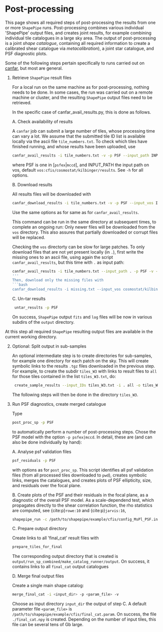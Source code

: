 # Post-processing

This page shows all required steps of post-processing the results from one or
more `ShapePipe` runs. Post-processing combines various individual 'ShapePipe'
output files, and creates joint results, for example combining individual tile
catalogues in a large sky area. The output of post-processing is a joint _shape
catalogue_, containing all required information to create a calibrated shear
catalogue via _metacalibration_), a joint star catalogue, and PSF diagnostic plots.

Some of the following steps pertain specifically to runs carried out on [canfar](https://www.canfar.net/en),
but most are general.

1. Retrieve `ShapePipe` result files

   For a local run on the same machine as for post-processing, nothing needs to be done.
   In some cases, the run was carried out on a remote machine or cluster, and the resulting `ShapePipe`
   output files need to be retrieved.
   
   In the specific case of canfar_avail_results.py, this is done as follows.
   
   A. Check availability of results

      A `canfar` job can submit a large number of tiles, whose processing time can vary a lot.
      We assume that the submitted tile ID list is available locally via the ascii file `tile_numbers.txt`. 
      To check which tiles have finished running, and whose results have been uploaded, use
      ```bash
      canfar_avail_results -i tile_numbers.txt -v -p PSF --input_path INPUT_PATH
      ```
      where PSF is one in [`psfex`|`mccd`], and INPUT_PATH the input path on vos, default `vos:cfis/cosmostat/kilbinger/results`.
      See `-h` for all options.

   B. Download results

      All results files will be downloaded with
      ```bash
      canfar_download_results -i tile_numbers.txt -v -p PSF --input_vos INPUT_VOS
      ```
      Use the same options as for same as for `canfar_avail_results`.
      
      This command can be run in the same directory at subsequent times, to complete an ongoing run: Only newer files will be downloaded
      from the `vos` directory. This also assures that partially downloaded or corrupt files will be replaced.

      Checking the `vos` directorty can be slow for large patches.
      To only download files that are not yet present locally (in `.`), first write the missing ones to an ascii file, using again the
      script `canfar_avail_results`, but this time with `.` as input path:
      ```bash
      canfar_avail_results -i tile_numbers.txt --input_path . -p PSF -v -o missing.txt
      '''
      Then, download only the missing files with
      ```bash
      canfar_download_results -i missing.txt --input_vos cosmostat/kilbinger/results_mccd_oc2 -p mccd -v
      ```

   C. Un-tar results
     ```bash
      untar_results -p PSF
      ```
      On success, `ShapePipe` output `fits` and `log` files will be now in various subdirs of the `output` directory.

At this step all required `ShapePipe` resulting output files are available in the current working directory.

2. Optional: Split output in sub-samples

   An optional intermediate step is to create directories for sub-samples, for example one directory
   for each patch on the sky. This will create symbolic links to the results `.tgz` files downloaded in
   the previous step. For example, to create the subdir `tiles_W3` with links to result files to `all` for
   those tiles contained in the list `tiles_W3.txt`, do:
   ```bash
    create_sample_results --input_IDs tiles_W3.txt -i . all -o tiles_W3 -v
    ```
    The following steps will then be done in the directory `tiles_W3`.

3. Run PSF diagnostics, create merged catalogue

   Type
   ```bash
   post_proc_sp -p PSF
   ```
   to automatically perform a number of post-processing steps. Chose the PSF model with the option
   `-p psfex|mccd`. In detail, these are (and can also be done individually
   by hand):
   
   A. Analyse psf validation files
   
      ```bash
      psf_residuals -p PSF
      ```
      with options as for `post_proc_sp`.
      This script identifies all psf validation files (from all processed tiles downloaded to `pwd`), creates symbolic links,
      merges the catalogues, and creates plots of PSF ellipticity, size, and residuals over the focal plane.

   B. Create plots of the PSF and their residuals in the focal plane, as a diagnostic of the overall PSF model.
     As a scale-dependend test, which propagates directly to the shear correlation function, the rho statistics are computed,
     see {cite:p}`rowe:10` and {cite:p}`jarvis:16`,
      ```bash
      shapepipe_run -c /path/to/shapepipe/example/cfis/config_MsPl_PSF.ini
      ``` 

   C. Prepare output directory
   
      Create links to all 'final_cat' result files with 
      ```bash
      prepare_tiles_for_final
      ```
      The corresponding output directory that is created is `output/run_sp_combined/make_catalog_runner/output`.
      On success, it contains links to all `final_cat` output catalogues

   D. Merge final output files
   
      Create a single main shape catalog:
      ```bash
      merge_final_cat -i <input_dir> -p <param_file> -v
      ```
      Choose as input directory `input_dir` the output of step C. A default
      parameter file `<param_file>` is `/path/to/shapepipe/example/cfis/final_cat.param`. 
      On success, the file `./final_cat.npy` is created. Depending on the number of
      input tiles, this file can be several tens of Gb large. 
